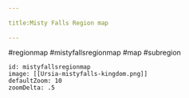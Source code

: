 --- 
title:Misty Falls Region map 
---
#regionmap #mistyfallsregionmap #map #subregion 

```leaflet
id: mistyfallsregionmap
image: [[Ursia-mistyfalls-kingdom.png]]
defaultZoom: 10
zoomDelta: .5
```

